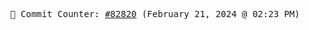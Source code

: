 <p align="center">
    <samp>
        📮 Commit Counter: <a href="https://github.com/Javascript-void0/Javascript-void0/commits/main">#82820</a> (February 21, 2024 @ 02:23 PM)
    </samp>
</p>